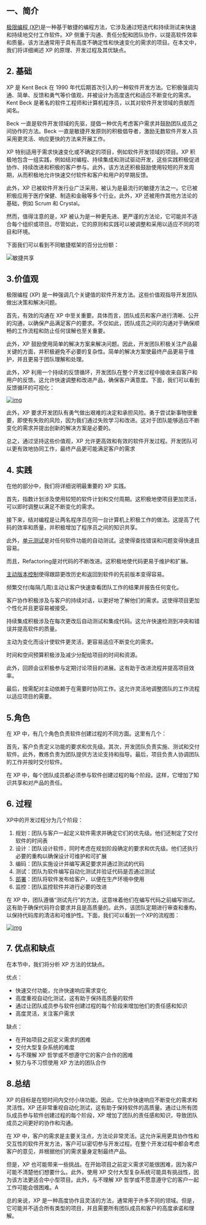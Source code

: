 ## 一、简介

[极限编程 (XP)](https://www.baeldung.com/cs/scrum-vs-xp)是一种基于敏捷的编程方法，它涉及通过短迭代和持续测试来快速和持续地交付工作软件。XP 侧重于沟通、责任分配和团队协作，以提高软件效率和质量。该方法通常用于具有高度不确定性和快速变化的需求的项目。在本文中，我们将详细阐述 XP 的原理、开发过程及其优缺点。

## 2. 基础

XP 是 Kent Beck 在 1990 年代后期首次引入的一种软件开发方法。它积极强调沟通、简单、反馈和勇气等价值观，并被设计为高度迭代和适应不断变化的需求。Kent Beck 是著名的软件工程师和计算机程序员，以其对软件开发领域的贡献而闻名。

Beck 一直是软件开发领域的先驱，提倡一种优先考虑客户需求并鼓励团队成员之间协作的方法。Beck 一直是敏捷开发原则的积极倡导者，激励无数软件开发人员采用更灵活、响应更快的方法来开展工作。

XP 特别适用于需求快速变化或不确定的项目，例如软件开发领域的项目。XP 积极地包含一组实践，例如结对编程、持续集成和测试驱动开发，这些实践积极促进协作、持续改进和积极的客户参与。此外，该方法还积极鼓励使用较短的开发周期，从而积极地允许快速交付软件和客户和用户的早期反馈。

此外，XP 已被软件开发行业广泛采用，被认为是最流行的敏捷方法之一。它已被积极应用于医疗保健、制造和金融等多个行业。此外，XP 还被用作其他方法论的基础，例如 Scrum 和 Crystal。

然而，值得注意的是，XP 被认为是一种更先进、更严谨的方法论，它可能并不适合每个组织或项目。尽管如此，它的原则和实践可以被调整和采用以适应不同的项目和环境。

下面我们可以看到不同敏捷框架的百分比份额：

![敏捷共享](https://www.baeldung.com/wp-content/uploads/sites/4/2023/02/chart.jpg)

## 3.价值观

极限编程 (XP) 是一种强调几个关键值的软件开发方法。这些价值观指导开发团队做出决策和解决问题。

首先，有效的沟通在 XP 中至关重要。具体而言，团队成员和客户进行清晰、公开的沟通，以确保产品满足客户的要求。不仅如此，团队成员之间的沟通对于确保顺畅的工作流程和防止任何误解也至关重要。

此外，XP 鼓励使用简单的解决方案来解决问题。因此，开发团队积极关注产品最关键的方面，并积极避免不必要的复杂性。简单的解决方案使最终产品更易于维护，并且更易于团队理解和处理。

此外，XP 利用一个持续的反馈循环，开发团队在整个开发过程中接收来自客户和用户的反馈。这允许快速调整和改进产品，确保客户满意度。下面，我们可以看到反馈循环的可视化：

[![img](https://www.baeldung.com/wp-content/uploads/sites/4/2023/02/img_63f3cc0a37dc4.svg)](https://www.baeldung.com/wp-content/uploads/sites/4/2023/02/img_63f3cc0a37dc4.svg)

此外，XP 要求开发团队有勇气做出艰难的决定和承担风险。勇于尝试新事物很重要，即使有失败的风险，因为我们通过失败学习和改进。这对于团队能够适应不断变化的需求并提出创新的解决方案是必要的。

总之，通过坚持这些价值观，XP 允许更高效和有效的软件开发过程。开发团队可以更有效地协同工作，最终产品更可能满足客户的需求

## 4. 实践

在他的部分中，我们将详细说明最重要的 XP 实践。

首先，指数计划涉及使用较短的软件计划和交付周期。这积极地使项目更加灵活，可以即时调整以满足不断变化的需求。

接下来，结对编程是让两名程序员在同一台计算机上积极工作的做法。这提高了代码的效率和质量，并积极增加了程序员之间的知识共享。

此外，[单元测试](https://www.baeldung.com/java-unit-testing-best-practices)是对任何软件功能的自动测试。这使得查找错误和问题变得快速且容易。

而且，Refactoring是对代码的不断改进。这积极地使代码更易于维护和扩展。

[主动版本控制](https://www.baeldung.com/cs/git-vs-svn)使得跟踪更改历史和返回到软件的先前版本变得容易。

频繁交付(每隔几周)主动让客户快速查看团队工作的结果并报告任何变化。

客户协作积极涉及与客户的持续对话，以更好地了解他们的需求。这使得项目更加个性化并且更容易被接受。

持续集成积极涉及在每次更改后自动测试和集成代码。这允许快速检测到冲突和错误并提高软件的质量。

主动为变化而设计使软件更灵活，更容易适应不断变化的需求。

时间和空间预算积极涉及减少分配给项目的时间和资源。

此外，回顾会议积极参与定期讨论项目的进展。这有助于改进流程并提高项目效率。

最后，按需配对主动依赖于在需要时协同工作。这允许灵活地调整团队的工作流程以适应项目的需要。

## 5.角色

在 XP 中，有几个角色负责软件创建过程的不同方面。这里有几个：

首先，客户负责定义功能的要求和优先级。其次，开发团队负责实施、测试和交付软件。此外，教练负责为团队提供方法论支持和指导。最后，项目负责人协调团队的工作并按时交付软件。

在 XP 中，每个团队成员都必须参与软件创建过程的每个阶段。这样，它增加了知识共享和对产品的责任。

## 6. 过程

XP中的开发过程分为几个阶段：

1.  规划：团队与客户一起定义软件需求并确定它们的优先级。他们还制定了交付软件的时间表
2.  设计：团队设计软件，同时考虑在规划阶段确定的要求和优先级。他们还执行必要的重构以确保设计可维护和可扩展
3.  编码：团队实施设计并编写满足要求并通过测试的代码
4.  测试：团队为软件编写自动化测试并验证代码是否通过测试
5.  [部署](https://www.baeldung.com/ops/deployment-strategies)：团队将软件发布给客户，以便在生产环境中使用
6.  监控：团队监控软件并进行必要的改进

在 XP 中，团队遵循“测试先行”的方法，这意味着他们在编写代码之前编写测试。这有助于确保代码符合要求并且是高质量的。此外，该团队定期进行审查和重构，以保持代码库的清洁和可维护性。下面，我们可以看到一个XP的流程图：

[![img](https://www.baeldung.com/wp-content/uploads/sites/4/2023/02/img_63f3cc0b73ac7.svg)](https://www.baeldung.com/wp-content/uploads/sites/4/2023/02/img_63f3cc0b73ac7.svg)

## 7. 优点和缺点

在本节中，我们将分析 XP 方法的优缺点。

优点：

-   快速交付功能，允许快速响应需求变化
-   高度重视自动化测试，这有助于保持高质量的软件
-   通过让团队成员参与软件创建过程的每个阶段来增加他们的责任感和知识
-   高度灵活，关注客户需求

缺点：

-   在开始项目之前定义需求的困难
-   交付大型复杂系统的难度
-   与不理解 XP 哲学或不想遵守它的客户合作的困难
-   努力与不习惯使用 XP 方法的团队合作

## 8.总结

XP 的目标是在短时间内交付小块功能。因此，它允许快速响应不断变化的需求和灵活性。XP 还非常重视自动化测试，这有助于保持软件的高质量。通过让所有团队成员参与软件创建过程的每个阶段，XP 增加了团队的责任感和知识，导致团队成员之间更好的协作和沟通。

在 XP 中，客户的需求是主要关注点，方法论非常灵活。这允许采用更具协作性和交互性的软件开发方法，客户可以密切参与开发过程。在整个开发过程中都会考虑客户的意见，并根据他们的需求量身定制最终产品。

但是，XP 也可能带来一些挑战。在开始项目之前定义需求可能很困难，因为客户可能不清楚他们想要什么。此外，使用 XP 交付大型复杂系统可能具有挑战性，因为该方法更适合中小型项目。此外，与不理解 XP 哲学或不愿意遵守它的客户一起工作可能会很困难。A

总的来说，XP 是一种高度协作且灵活的方法，通常用于许多不同的领域。但是，它可能并不适合所有类型的项目，并且需要所有团队成员和客户的高度承诺和理解。